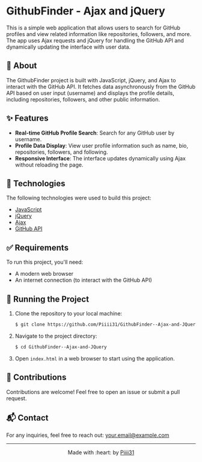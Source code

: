 # GithubFinder - Ajax and jQuery

This is a simple web application that allows users to search for GitHub profiles and view related information like repositories, followers, and more. The app uses Ajax requests and jQuery for handling the GitHub API and dynamically updating the interface with user data.

## :dart: About ##

The GithubFinder project is built with JavaScript, jQuery, and Ajax to interact with the GitHub API. It fetches data asynchronously from the GitHub API based on user input (username) and displays the profile details, including repositories, followers, and other public information.

## :sparkles: Features ##

- **Real-time GitHub Profile Search**: Search for any GitHub user by username.
- **Profile Data Display**: View user profile information such as name, bio, repositories, followers, and following.
- **Responsive Interface**: The interface updates dynamically using Ajax without reloading the page.

## :rocket: Technologies ##

The following technologies were used to build this project:

- [JavaScript](https://developer.mozilla.org/en-US/docs/Web/JavaScript)
- [jQuery](https://jquery.com/)
- [Ajax](https://developer.mozilla.org/en-US/docs/Web/Guide/AJAX)
- [GitHub API](https://docs.github.com/en/rest)

## :white_check_mark: Requirements ##

To run this project, you'll need:

- A modern web browser
- An internet connection (to interact with the GitHub API)

## :checkered_flag: Running the Project ##

1. Clone the repository to your local machine:

    ```bash
    $ git clone https://github.com/Piiii31/GithubFinder--Ajax-and-JQuery.git
    ```

2. Navigate to the project directory:

    ```bash
    $ cd GithubFinder--Ajax-and-JQuery
    ```

3. Open `index.html` in a web browser to start using the application.

## :handshake: Contributions ##

Contributions are welcome! Feel free to open an issue or submit a pull request.

## :mailbox_with_mail: Contact ##

For any inquiries, feel free to reach out: [your.email@example.com](mailto:meddeb65@gmail.com)

---

<p align="center">
  Made with :heart: by <a href="https://github.com/Piiii31" target="_blank">Piiii31</a>
</p>
